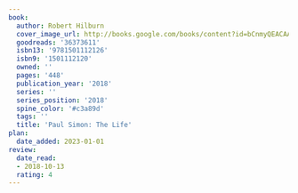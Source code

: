 ```yaml
---
book:
  author: Robert Hilburn
  cover_image_url: http://books.google.com/books/content?id=bCnmyQEACAAJ&printsec=frontcover&img=1&zoom=1&source=gbs_api
  goodreads: '36373611'
  isbn13: '9781501112126'
  isbn9: '1501112120'
  owned: ''
  pages: '448'
  publication_year: '2018'
  series: ''
  series_position: '2018'
  spine_color: '#c3a89d'
  tags: ''
  title: 'Paul Simon: The Life'
plan:
  date_added: 2023-01-01
review:
  date_read:
  - 2018-10-13
  rating: 4
---
```

